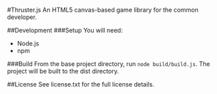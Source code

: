 #Thruster.js
An HTML5 canvas-based game library for the common developer.

##Development
###Setup
You will need:
- Node.js
- npm

###Build
From the base project directory, run `node build/build.js`. The project will be built to the dist directory.

##License
See license.txt for the full license details.